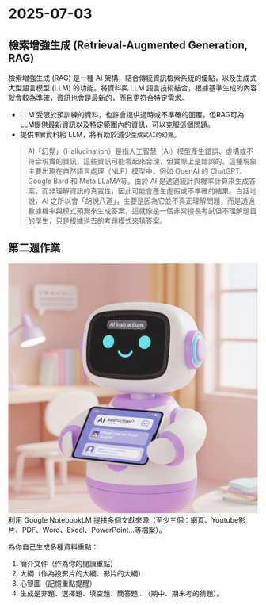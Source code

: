 # 2025-07-03
## 檢索增強生成 (Retrieval-Augmented Generation, RAG)
檢索增強生成 (RAG) 是一種 AI 架構，結合傳統資訊檢索系統的優點，以及生成式大型語言模型 (LLM) 的功能。將資料與 LLM 語言技術結合，根據基準生成的內容就會較為準確，資訊也會是最新的，而且更符合特定需求。
* LLM 受限於預訓練的資料，也許會提供過時或不準確的回覆，但RAG可為LLM提供最新資訊以及特定範圍內的資訊，可以克服這個問題。
* 提供`事實`資料給 LLM，將有助於減少`生成式AI的幻覺`。
> AI「幻覺」（Hallucination）是指人工智慧（AI）模型產生錯誤、虛構或不符合現實的資訊，這些資訊可能看起來合理，但實際上是錯誤的。這種現象主要出現在自然語言處理（NLP）模型中，例如 OpenAI 的 ChatGPT、Google Bard 和 Meta LLaMA等。由於 AI 是透過統計與機率計算來生成答案，而非理解資訊的真實性，因此可能會產生虛假或不準確的結果。白話地說，AI 之所以會「胡說八道」，主要是因為它並不真正理解問題，而是透過數據機率與模式預測來生成答案，這就像是一個非常擅長考試但不理解題目的學生，只是根據過去的考題模式來猜答案。


## 第二週作業
![image](/images/LearningAssistant.png)
利用 Google NotebookLM 提拱多個文獻來源（至少三個：網頁、Youtube影片、PDF、Word、Excel、PowerPoint...等檔案）。

為你自己生成多種資料重點：
 1. 簡介文件（作為你的閱讀重點）
 1. 大綱（作為投影片的大綱、影片的大綱）
 1. 心智圖（記憶重點提醒）
 1. 生成是非題、選擇題、填空題、簡答題...（期中、期末考的猜題）。